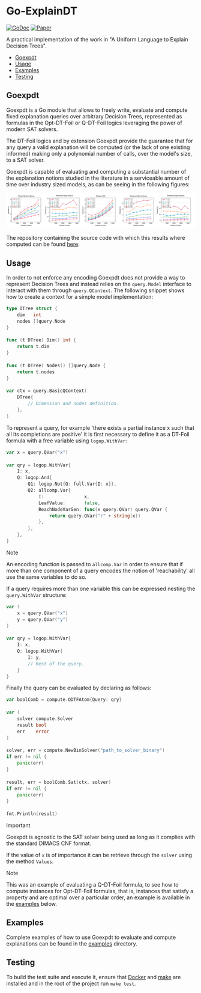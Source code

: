 # Go-ExplainDT

[![GoDoc](http://img.shields.io/badge/go-documentation-blue.svg?style=flat-square)](https://pkg.go.dev/github.com/jtcaraball/goexpdt)
[![Paper](http://img.shields.io/badge/paper-arXiv-red.svg?style=flat-square)](https://arxiv.org/abs/2310.11636)

A practical implementation of the work in "A Uniform Language to Explain
Decision Trees".

- [Goexpdt](#goexpdt)
- [Usage](#usage)
- [Examples](#examples)
- [Testing](#testing)

## Goexpdt

Goexpdt is a Go module that allows to freely write, evaluate and compute fixed
explanation queries over arbitrary Decision Trees, represented as formulas in
the Opt-DT-Foil or Q-DT-Foil logics leveraging the power of modern SAT solvers.

The DT-Foil logics and by extension Goexpdt provide the guarantee that for any
query a valid explanation will be computed (or the lack of one existing
informed) making only a polynomial number of calls, over the model's size, to a
SAT solver.

Goexpdt is capable of evaluating and computing a substantial number of the
explanation notions studied in the literature in a serviceable amount of time
over industry sized models, as can be seeing in the following figures:

<p align="center">
    <img src="https://github.com/jtcaraball/goexpdt-experiments/blob/ebb00e2c7ca3552fb8a1291b6cbd770c3dccc0ff/results_figure.png" alt="Results figures."/>
</p>

The repository containing the source code with which this results where
computed can be found
[here](https://github.com/jtcaraball/goexpdt-experiments).

## Usage

In order to not enforce any encoding Goexpdt does not provide a way to
represent Decision Trees and instead relies on the `query.Model` interface to
interact with them through `query.QContext`. The following snippet shows how to
create a context for a simple model implementation:

```go
type DTree struct {
    dim   int
    nodes []query.Node
}

func (t DTree) Dim() int {
    return t.dim
}

func (t DTree) Nodes() []query.Node {
    return t.nodes
}

var ctx = query.BasicQContext(
    DTree{
        // Dimension and nodes definition.
    },
)
```

To represent a query, for example 'there exists a partial instance x such that
all its completions are positive' it is first necessary to define it as a
DT-Foil formula with a free variable using `logop.WithVar`:

```go
var x = query.QVar("x")

var qry = logop.WithVar{
    I: x,
    Q: logop.And{
        Q1: logop.Not{Q: full.Var{I: x}},
        Q2: allcomp.Var{
            I:               x,
            LeafValue:       false,
            ReachNodeVarGen: func(x query.QVar) query.QVar {
                return query.QVar("r" + string(x))
            },
        },
    },
}
```

> [!NOTE]
> An encoding function is passed to `allcomp.Var` in order to ensure that if
> more than one component of a query encodes the notion of 'reachability' all
> use the same variables to do so.

If a query requires more than one variable this can be expressed nesting the
`query.WithVar` structure:

```go
var (
    x = query.QVar("x")
    y = query.QVar("y")
)

var qry = logop.WithVar{
    I: x,
    Q: logop.WithVar{
        I: y,
        // Rest of the query.
    }
}
```

Finally the query can be evaluated by declaring as follows:

```go
var boolComb = compute.QDTFAtom{Query: qry}

var (
    solver compute.Solver
    result bool
    err    error
)

solver, err = compute.NewBinSolver("path_to_solver_binary")
if err != nil {
    panic(err)
}

result, err = boolComb.Sat(ctx, solver)
if err != nil {
    panic(err)
}

fmt.Println(result)
```

> [!IMPORTANT]
> Goexpdt is agnostic to the SAT solver being used as long as it complies with
> the standard DIMACS CNF format.

If the value of `x` is of importance it can be retrieve through the `solver`
using the method `Values`.

> [!NOTE]
> This was an example of evaluating a Q-DT-Foil formula, to see how to compute
> instances for Opt-DT-Foil formulas, that is, instances that satisfy a
> property and are optimal over a particular order, an example is available in
> the [examples](#examples) below.

## Examples

Complete examples of how to use Goexpdt to evaluate and compute explanations
can be found in the [examples](https://github.com/jtcaraball/goexpdt/tree/78e3710b9cbbf46a863343b5f9b0137197fa3d5f/examples)
directory.

## Testing

To build the test suite and execute it, ensure that
[Docker](https://docs.docker.com/engine/install/) and
[make](<https://en.wikipedia.org/wiki/Make_(software)>) are installed and in the
root of the project run `make test`.
